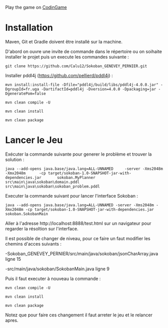 Play the game on [CodinGame](https://www.codingame.com/training/hard/sokoban)

<h1>Installation</h1>

Maven, Git et Gradle doivent être installé sur la machine.

D'abord on ouvre une invite de commande dans le répertoire ou on soihaite installer le projet puis un execute les commandes suivante :

```
git clone https://github.com/Calu12/Sokoban_GENEVEY_PERNIER.git
 ```  

Installer pddl4j (https://github.com/pellierd/pddl4j) :
```
mvn install:install-file -Dfile="pddl4j/build/libs/pddl4j-4.0.0.jar" -DgroupId=fr.uga -DartifactId=pddl4j -Dversion=4.0.0 -Dpackaging=jar -DgeneratePom=false
```

```
mvn clean compile -U
```

```
mvn clean install
```

```
mvn clean package
```

<h1>Lancer le Jeu</h1>

Exécuter la commande suivante pour generer le problème et trouver la solution :

```
java --add-opens java.base/java.lang=ALL-UNNAMED     -server -Xms2048m -Xmx2048m      -cp target/sokoban-1.0-SNAPSHOT-jar-with-dependencies.jar       sokoban.MyPlanner src\main\java\sokoban\domain.pddl src\main\java\sokoban\sokoban_problem.pddl
```

Executer la commande suivant pour lancer l'interface Sokoban : 
```
java --add-opens java.base/java.lang=ALL-UNNAMED -server -Xms2048m -Xmx2048m -cp target/sokoban-1.0-SNAPSHOT-jar-with-dependencies.jar sokoban.SokobanMain
```

Aller à l'adresse http://localhost:8888/test.html sur un navigateur pour regarder la résoltion sur l'interface.

Il est possible de changer de niveau, pour ce faire un faut modifier les chemins d'acces suivants :
   
   -Sokoban_GENEVEY_PERNIER/src/main/java/sokoban/jsonCharArray.java ligne 15
   
   -src/main/java/sokoban/SokobanMain.java ligne 9

   
Puis il faut executer à nouveau la commande : 
```
mvn clean compile -U
```
```
mvn clean install
```

```
mvn clean package
```
Notez que pour faire ces changement il faut arreter le jeu et le relancer apres.
